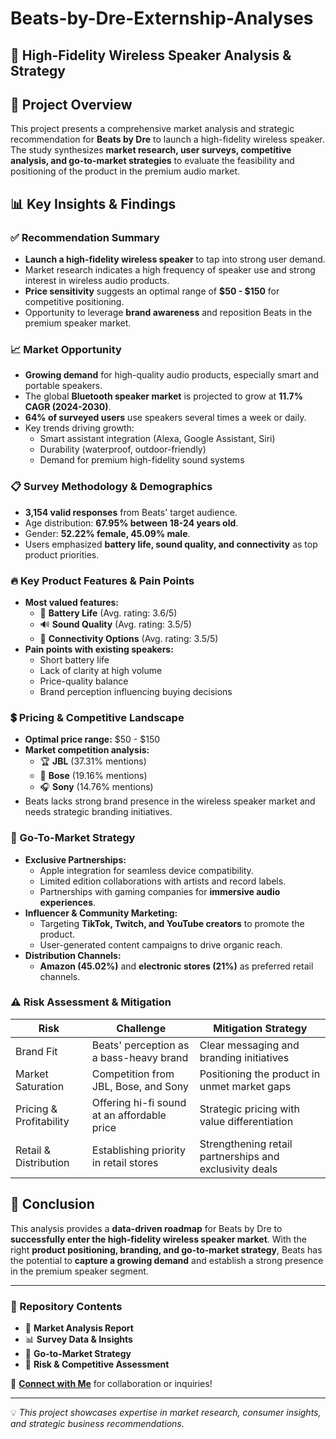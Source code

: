 # Beats-by-Dre-Externship-Analyses

## 📢 High-Fidelity Wireless Speaker Analysis & Strategy

## 🎯 Project Overview
This project presents a comprehensive market analysis and strategic recommendation for **Beats by Dre** to launch a high-fidelity wireless speaker. The study synthesizes **market research, user surveys, competitive analysis, and go-to-market strategies** to evaluate the feasibility and positioning of the product in the premium audio market.

## 📊 Key Insights & Findings
### ✅ Recommendation Summary
- **Launch a high-fidelity wireless speaker** to tap into strong user demand.
- Market research indicates a high frequency of speaker use and strong interest in wireless audio products.
- **Price sensitivity** suggests an optimal range of **$50 - $150** for competitive positioning.
- Opportunity to leverage **brand awareness** and reposition Beats in the premium speaker market.

### 📈 Market Opportunity
- **Growing demand** for high-quality audio products, especially smart and portable speakers.
- The global **Bluetooth speaker market** is projected to grow at **11.7% CAGR (2024-2030)**.
- **64% of surveyed users** use speakers several times a week or daily.
- Key trends driving growth:
  - Smart assistant integration (Alexa, Google Assistant, Siri)
  - Durability (waterproof, outdoor-friendly)
  - Demand for premium high-fidelity sound systems

### 📋 Survey Methodology & Demographics
- **3,154 valid responses** from Beats' target audience.
- Age distribution: **67.95% between 18-24 years old**.
- Gender: **52.22% female, 45.09% male**.
- Users emphasized **battery life, sound quality, and connectivity** as top product priorities.

### 🔥 Key Product Features & Pain Points
- **Most valued features:**
  - 🔋 **Battery Life** (Avg. rating: 3.6/5)
  - 🔊 **Sound Quality** (Avg. rating: 3.5/5)
  - 📶 **Connectivity Options** (Avg. rating: 3.5/5)
- **Pain points with existing speakers:**
  - Short battery life
  - Lack of clarity at high volume
  - Price-quality balance
  - Brand perception influencing buying decisions

### 💲 Pricing & Competitive Landscape
- **Optimal price range:** $50 - $150
- **Market competition analysis:**
  - 🏆 **JBL** (37.31% mentions)
  - 🎵 **Bose** (19.16% mentions)
  - 🎧 **Sony** (14.76% mentions)
- Beats lacks strong brand presence in the wireless speaker market and needs strategic branding initiatives.

### 🚀 Go-To-Market Strategy
- **Exclusive Partnerships:**
  - Apple integration for seamless device compatibility.
  - Limited edition collaborations with artists and record labels.
  - Partnerships with gaming companies for **immersive audio experiences**.
- **Influencer & Community Marketing:**
  - Targeting **TikTok, Twitch, and YouTube creators** to promote the product.
  - User-generated content campaigns to drive organic reach.
- **Distribution Channels:**
  - **Amazon (45.02%)** and **electronic stores (21%)** as preferred retail channels.

### ⚠️ Risk Assessment & Mitigation
| **Risk** | **Challenge** | **Mitigation Strategy** |
|----------|--------------|------------------------|
| Brand Fit | Beats' perception as a bass-heavy brand | Clear messaging and branding initiatives |
| Market Saturation | Competition from JBL, Bose, and Sony | Positioning the product in unmet market gaps |
| Pricing & Profitability | Offering hi-fi sound at an affordable price | Strategic pricing with value differentiation |
| Retail & Distribution | Establishing priority in retail stores | Strengthening retail partnerships and exclusivity deals |

## 📌 Conclusion
This analysis provides a **data-driven roadmap** for Beats by Dre to **successfully enter the high-fidelity wireless speaker market**. With the right **product positioning, branding, and go-to-market strategy**, Beats has the potential to **capture a growing demand** and establish a strong presence in the premium speaker segment.

---

### 📂 Repository Contents
- 📄 **Market Analysis Report**
- 📊 **Survey Data & Insights**
- 🎯 **Go-to-Market Strategy**
- 📝 **Risk & Competitive Assessment**

🔗 **[Connect with Me](#)** for collaboration or inquiries!

---
💡 *This project showcases expertise in market research, consumer insights, and strategic business recommendations.*
